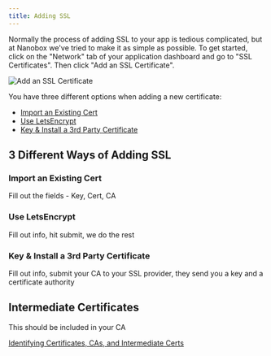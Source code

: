 ```yaml
---
title: Adding SSL
---
```


Normally the process of adding SSL to your app is tedious complicated, but at Nanobox we've tried to make it as simple as possible. To get started, click on the "Network" tab of your application dashboard and go to "SSL Certificates". Then click "Add an SSL Certificate".

![Add an SSL Certificate](/images/ssl-add.png)

You have three different options when adding a new certificate:

- [Import an Existing Cert](#import-an-existing-cert)
- [Use LetsEncrypt](#use-letsencrypt)
- [Key & Install a 3rd Party Certificate](#key-amp-install-a-3rd-party-certificate)

## 3 Different Ways of Adding SSL
### Import an Existing Cert
Fill out the fields - Key, Cert, CA

### Use LetsEncrypt
Fill out info, hit submit, we do the rest

### Key & Install a 3rd Party Certificate
Fill out info, submit your CA to your SSL provider, they send you a key and a certificate authority

## Intermediate Certificates
This should be included in your CA

[Identifying Certificates, CAs, and Intermediate Certs](#)
